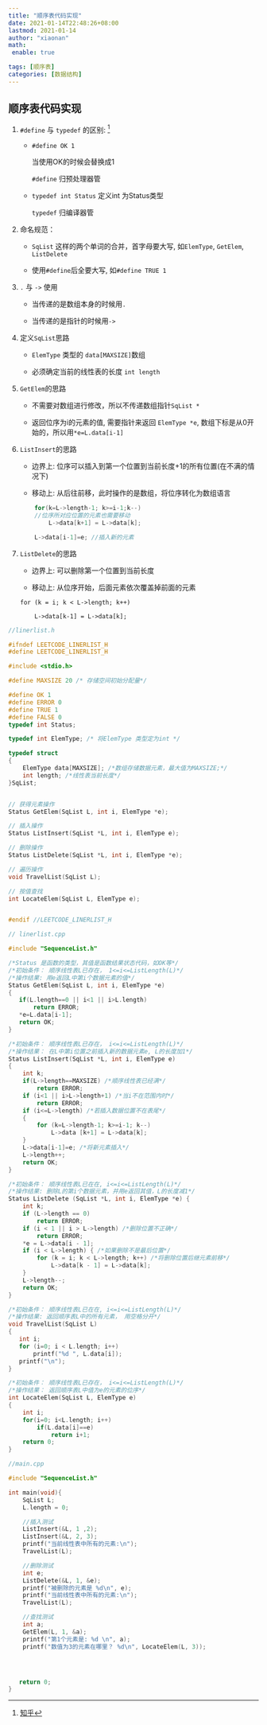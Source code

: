 ```yaml
---
title: "顺序表代码实现"
date: 2021-01-14T22:48:26+08:00
lastmod: 2021-01-14
author: "xiaonan"
math:
 enable: true

tags: [顺序表]
categories: [数据结构]
---
```


## 顺序表代码实现

1. `#define` 与 `typedef` 的区别: [^define&typedef]
	- `#define OK 1`

		当使用OK的时候会替换成1

		`#define` 归预处理器管
	
	- `typedef int Status` 定义int 为Status类型

		`typedef` 归编译器管
[^define&typedef]:[知乎](https://www.zhihu.com/question/29798061)

2. 命名规范：

	- `SqList` 这样的两个单词的合并，首字母要大写, 如`ElemType`, `GetElem`, `ListDelete`

	- 使用`#define`后全要大写, 如`#define TRUE 1`

3. `.` 与 `->` 使用

	- 当传递的是数组本身的时候用`.`

	- 当传递的是指针的时候用`->`

4. 定义`SqList`思路

	- `ElemType` 类型的 `data[MAXSIZE]`数组

	- 必须确定当前的线性表的长度 `int length`

5. `GetElem`的思路

	- 不需要对数组进行修改，所以不传递数组指针`SqList *`

	- 返回位序为i的元素的值, 需要指针来返回 `ElemType *e`, 数组下标是从0开始的，所以用`*e=L.data[i-1]`

6. `ListInsert`的思路

	- 边界上: 位序可以插入到第一个位置到当前长度+1的所有位置(在不满的情况下)

	- 移动上: 从后往前移，此时操作的是数组，将位序转化为数组语言

	```C++
		for(k=L->length-1; k>=i-1;k--)
		//位序所对应位置的元素也需要移动
			L->data[k+1] = L->data[k];

		L->data[i-1]=e; //插入新的元素
	```

7. `ListDelete`的思路

	- 边界上: 可以删除第一个位置到当前长度

	- 移动上: 从位序开始，后面元素依次覆盖掉前面的元素

	```
	for (k = i; k < L->length; k++)

		L->data[k-1] = L->data[k];
	```

	


```C++
//linerlist.h

#ifndef LEETCODE_LINERLIST_H
#define LEETCODE_LINERLIST_H

#include <stdio.h>

#define MAXSIZE 20 /* 存储空间初始分配量*/

#define OK 1
#define ERROR 0
#define TRUE 1
#define FALSE 0
typedef int Status;

typedef int ElemType; /* 将ElemType 类型定为int */

typedef struct
{
    ElemType data[MAXSIZE]; /*数组存储数据元素，最大值为MAXSIZE;*/
    int length; /*线性表当前长度*/
}SqList;


// 获得元素操作
Status GetElem(SqList L, int i, ElemType *e);

// 插入操作
Status ListInsert(SqList *L, int i, ElemType e);

// 删除操作
Status ListDelete(SqList *L, int i, ElemType *e);

// 遍历操作
void TravelList(SqList L);

// 按值查找
int LocateElem(SqList L, ElemType e);


#endif //LEETCODE_LINERLIST_H

```

```C++
// linerlist.cpp

#include "SequenceList.h"

/*Status 是函数的类型，其值是函数结果状态代码，如OK等*/
/*初始条件： 顺序线性表L已存在， 1<=i<=ListLength(L)*/
/*操作结果: 用e返回L中第i个数据元素的值*/
Status GetElem(SqList L, int i, ElemType *e)
{
   if(L.length==0 || i<1 || i>L.length)
       return ERROR;
   *e=L.data[i-1];
   return OK;
}

/*初始条件： 顺序线性表L已存在， i<=i<=ListLength(L)*/
/*操作结果： 在L中第i位置之前插入新的数据元素e, L的长度加1*/
Status ListInsert(SqList *L, int i, ElemType e)
{
    int k;
    if(L->length==MAXSIZE) /*顺序线性表已经满*/
        return ERROR;
    if (i<1 || i>L->length+1) /*当i不在范围内时*/
        return ERROR;
    if (i<=L->length) /*若插入数据位置不在表尾*/
    {
        for (k=L->length-1; k>=i-1; k--)
            L->data [k+1] = L->data[k];
    }
    L->data[i-1]=e; /*将新元素插入*/
    L->length++;
    return OK;
}

/*初始条件： 顺序线性表L已在在, i<=i<=ListLength(L)*/
/*操作结果: 删除L的第i个数据元素，并用e返回其值，L的长度减1*/
Status ListDelete (SqList *L, int i, ElemType *e) {
    int k;
    if (L->length == 0)
        return ERROR;
    if (i < 1 || i > L->length) /*删除位置不正确*/
        return ERROR;
    *e = L->data[i - 1];
    if (i < L->length) { /*如果删除不是最后位置*/
        for (k = i; k < L->length; k++) /*将删除位置后继元素前移*/
            L->data[k - 1] = L->data[k];
    }
    L->length--;
    return OK;
}

/*初始条件： 顺序线性表L已在在, i<=i<=ListLength(L)*/
/*操作结果: 返回顺序表L中的所有元素， 用空格分开*/
void TravelList(SqList L)
{
   int i;
   for (i=0; i < L.length; i++)
       printf("%d ", L.data[i]);
   printf("\n");
}

/*初始条件： 顺序线性表L已存在， i<=i<=ListLength(L)*/
/*操作结果： 返回顺序表L中值为e的元素的位序*/
int LocateElem(SqList L, ElemType e)
{
    int i;
    for(i=0; i<L.length; i++)
        if(L.data[i]==e)
            return i+1;
    return 0;
}
```





```C++
//main.cpp

#include "SequenceList.h"

int main(void){
    SqList L;
    L.length = 0;

    //插入测试
    ListInsert(&L, 1 ,2);
    ListInsert(&L, 2, 3);
    printf("当前线性表中所有的元素:\n");
    TravelList(L);

    //删除测试
    int e;
    ListDelete(&L, 1, &e);
    printf("被删除的元素是 %d\n", e);
    printf("当前线性表中所有的元素:\n");
    TravelList(L);

    //查找测试
    int a;
    GetElem(L, 1, &a);
    printf("第1个元素是: %d \n", a);
    printf("数值为3的元素在哪里？ %d\n", LocateElem(L, 3));




   return 0;
}
```




